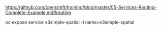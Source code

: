 https://github.com/openshift/training/blob/master/05-Services-Routing-Complete-Example.md#routing

oc expose service v3simple-spatial -l name=v3simple-spatial

